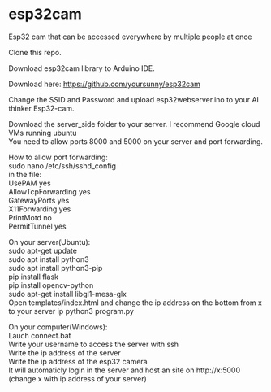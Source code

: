# esp32cam
Esp32 cam that can be accessed everywhere by multiple people at once

Clone this repo.

Download esp32cam library to Arduino IDE.

Download here: https://github.com/yoursunny/esp32cam

Change the SSID and Password and upload esp32webserver.ino to your AI thinker Esp32-cam.

Download the server_side folder to your server. I recommend Google cloud VMs running ubuntu <br />
You need to allow ports 8000 and 5000 on your server and port forwarding. <br />

How to allow port forwarding: <br />
  sudo nano /etc/ssh/sshd_config <br />
  in the file: <br />
    UsePAM yes <br />
    AllowTcpForwarding yes <br />
    GatewayPorts yes <br />
    X11Forwarding yes <br />
    PrintMotd no <br />
    PermitTunnel yes <br />

On your server(Ubuntu): <br />
  sudo apt-get update <br />
  sudo apt install python3 <br />
  sudo apt install python3-pip <br />
  pip install flask <br />
  pip install opencv-python  <br />
  sudo apt-get install libgl1-mesa-glx <br />
  Open templates/index.html and change the ip address on the bottom from x to your server ip
  python3 program.py <br />

On your computer(Windows): <br />
  Lauch connect.bat <br />
  Write your username to access the server with ssh <br />
  Write the ip address of the server <br />
  Write the ip address of the esp32 camera <br />
  It will automaticly login in the server and host an site on http://x:5000 (change x with ip address of your server) <br />



